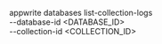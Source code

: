 appwrite databases list-collection-logs \
    --database-id <DATABASE_ID> \
    --collection-id <COLLECTION_ID>
